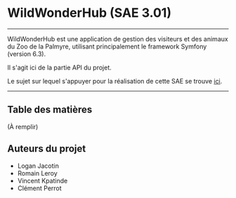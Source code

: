 # WildWonderHub (SAE 3.01)

---

WildWonderHub est une application de gestion des visiteurs et des animaux du Zoo de la Palmyre, utilisant principalement le framework Symfony (version 6.3).

Il s'agit ici de la partie API du projet.

Le sujet sur lequel s'appuyer pour la réalisation de cette SAE se trouve [ici](http://cutrona/but/s4/sae4-real-01/).

---

## Table des matières

(À remplir)

## Auteurs du projet

- Logan Jacotin
- Romain Leroy
- Vincent Kpatinde
- Clément Perrot

